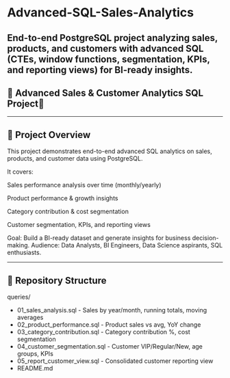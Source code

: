# Advanced-SQL-Sales-Analytics
End-to-end PostgreSQL project analyzing sales, products, and customers with advanced SQL (CTEs, window functions, segmentation, KPIs, and reporting views) for BI-ready insights.
---
## 🚀 Advanced Sales & Customer Analytics SQL Project🚀
---
## 🔎 Project Overview

This project demonstrates end-to-end advanced SQL analytics on sales, products, and customer data using PostgreSQL.

It covers:

Sales performance analysis over time (monthly/yearly)

Product performance & growth insights

Category contribution & cost segmentation

Customer segmentation, KPIs, and reporting views

Goal: Build a BI-ready dataset and generate insights for business decision-making.
Audience: Data Analysts, BI Engineers, Data Science aspirants, SQL enthusiasts.

---
## 📂 Repository Structure
 queries/
- 01_sales_analysis.sql          - Sales by year/month, running totals, moving averages
- 02_product_performance.sql     - Product sales vs avg, YoY change
- 03_category_contribution.sql   - Category contribution %, cost segmentation
- 04_customer_segmentation.sql   - Customer VIP/Regular/New, age groups, KPIs
- 05_report_customer_view.sql    - Consolidated customer reporting view
- README.md

